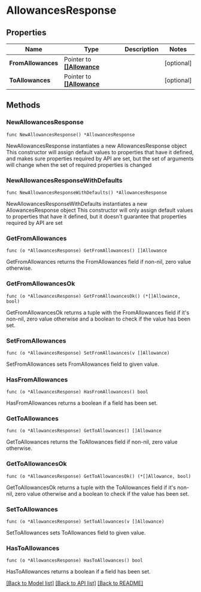 # AllowancesResponse

## Properties

Name | Type | Description | Notes
------------ | ------------- | ------------- | -------------
**FromAllowances** | Pointer to [**[]Allowance**](Allowance.md) |  | [optional] 
**ToAllowances** | Pointer to [**[]Allowance**](Allowance.md) |  | [optional] 

## Methods

### NewAllowancesResponse

`func NewAllowancesResponse() *AllowancesResponse`

NewAllowancesResponse instantiates a new AllowancesResponse object
This constructor will assign default values to properties that have it defined,
and makes sure properties required by API are set, but the set of arguments
will change when the set of required properties is changed

### NewAllowancesResponseWithDefaults

`func NewAllowancesResponseWithDefaults() *AllowancesResponse`

NewAllowancesResponseWithDefaults instantiates a new AllowancesResponse object
This constructor will only assign default values to properties that have it defined,
but it doesn't guarantee that properties required by API are set

### GetFromAllowances

`func (o *AllowancesResponse) GetFromAllowances() []Allowance`

GetFromAllowances returns the FromAllowances field if non-nil, zero value otherwise.

### GetFromAllowancesOk

`func (o *AllowancesResponse) GetFromAllowancesOk() (*[]Allowance, bool)`

GetFromAllowancesOk returns a tuple with the FromAllowances field if it's non-nil, zero value otherwise
and a boolean to check if the value has been set.

### SetFromAllowances

`func (o *AllowancesResponse) SetFromAllowances(v []Allowance)`

SetFromAllowances sets FromAllowances field to given value.

### HasFromAllowances

`func (o *AllowancesResponse) HasFromAllowances() bool`

HasFromAllowances returns a boolean if a field has been set.

### GetToAllowances

`func (o *AllowancesResponse) GetToAllowances() []Allowance`

GetToAllowances returns the ToAllowances field if non-nil, zero value otherwise.

### GetToAllowancesOk

`func (o *AllowancesResponse) GetToAllowancesOk() (*[]Allowance, bool)`

GetToAllowancesOk returns a tuple with the ToAllowances field if it's non-nil, zero value otherwise
and a boolean to check if the value has been set.

### SetToAllowances

`func (o *AllowancesResponse) SetToAllowances(v []Allowance)`

SetToAllowances sets ToAllowances field to given value.

### HasToAllowances

`func (o *AllowancesResponse) HasToAllowances() bool`

HasToAllowances returns a boolean if a field has been set.


[[Back to Model list]](../README.md#documentation-for-models) [[Back to API list]](../README.md#documentation-for-api-endpoints) [[Back to README]](../README.md)


